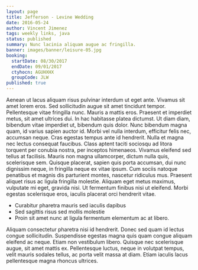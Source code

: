 ```yaml
---
layout: page
title: Jefferson - Levine Wedding
date: 2016-05-24
author: Vincent Jimenez
tags: weekly links, java
status: published
summary: Nunc lacinia aliquam augue ac fringilla.
banner: images/banner/leisure-05.jpg
booking:
  startDate: 08/30/2017
  endDate: 09/01/2017
  ctyhocn: AGUHXHX
  groupCode: JLW
published: true
---
```

Aenean ut lacus aliquam risus pulvinar interdum ut eget ante. Vivamus sit amet lorem eros. Sed sollicitudin augue sit amet tincidunt tempor. Pellentesque vitae fringilla nunc. Mauris a mattis eros. Praesent et imperdiet metus, sit amet ultrices dui. In hac habitasse platea dictumst. Ut diam diam, bibendum vitae imperdiet ut, bibendum quis dolor. Nunc bibendum magna quam, id varius sapien auctor id. Morbi vel nulla interdum, efficitur felis nec, accumsan neque. Cras egestas tempus ante id hendrerit.
Nulla et magna nec lectus consequat faucibus. Class aptent taciti sociosqu ad litora torquent per conubia nostra, per inceptos himenaeos. Vivamus eleifend sed tellus at facilisis. Mauris non magna ullamcorper, dictum nulla quis, scelerisque sem. Quisque placerat, sapien quis porta accumsan, dui nunc dignissim neque, in fringilla neque ex vitae ipsum. Cum sociis natoque penatibus et magnis dis parturient montes, nascetur ridiculus mus. Praesent aliquet risus ac ligula fringilla molestie. Aliquam eget metus maximus, vulputate mi eget, gravida nisi. Ut fermentum finibus nisi ut eleifend. Morbi egestas scelerisque eros, iaculis placerat orci hendrerit vitae.

* Curabitur pharetra mauris sed iaculis dapibus
* Sed sagittis risus sed mollis molestie
* Proin sit amet nunc at ligula fermentum elementum ac at libero.

Aliquam consectetur pharetra nisi id hendrerit. Donec sed quam id lectus congue sollicitudin. Suspendisse egestas magna quis quam congue aliquam eleifend ac neque. Etiam non vestibulum libero. Quisque nec scelerisque augue, sit amet mattis ex. Pellentesque luctus, neque in volutpat tempus, velit mauris sodales tellus, ac porta velit massa at diam. Etiam iaculis lacus pellentesque magna rhoncus ultrices.
